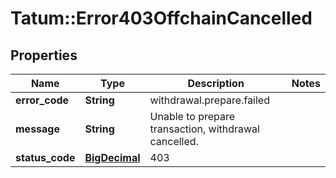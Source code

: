 # Tatum::Error403OffchainCancelled

## Properties
Name | Type | Description | Notes
------------ | ------------- | ------------- | -------------
**error_code** | **String** | withdrawal.prepare.failed | 
**message** | **String** | Unable to prepare transaction, withdrawal cancelled. | 
**status_code** | [**BigDecimal**](BigDecimal.md) | 403 | 

